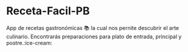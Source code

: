 # Receta-Facil-PB
App de recetas gastronómicas :books: la cual nos pernite descubrir el arte
culinario. Encontrarás preparaciones para plato de entrada, principal y postre.:ice-cream:
 
